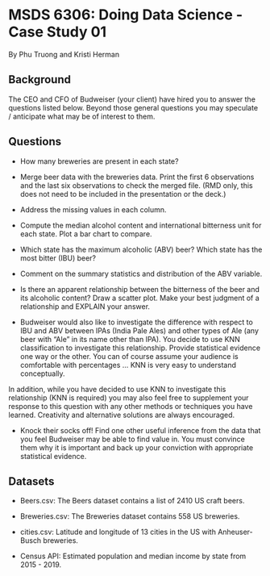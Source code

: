 # MSDS 6306:  Doing Data Science - Case Study 01

By Phu Truong and Kristi Herman

## Background

The CEO and CFO of Budweiser (your client) have hired you to answer the questions listed below. Beyond those general questions you may speculate / anticipate what may be of interest to them.  

## Questions

* How many breweries are present in each state?

* Merge beer data with the breweries data. Print the first 6 observations and the last six observations to check the merged file.  (RMD only, this does not need to be included in the presentation or the deck.)

* Address the missing values in each column.

* Compute the median alcohol content and international bitterness unit for each state. Plot a bar chart to compare. 

* Which state has the maximum alcoholic (ABV) beer? Which state has the most bitter (IBU) beer?

* Comment on the summary statistics and distribution of the ABV variable.

* Is there an apparent relationship between the bitterness of the beer and its alcoholic content? Draw a scatter plot.  Make your best judgment of a relationship and EXPLAIN your answer.

* Budweiser would also like to investigate the difference with respect to IBU and ABV between IPAs (India Pale Ales) and other types of Ale (any beer with “Ale” in its name other than IPA).  You decide to use KNN classification to investigate this relationship.  Provide statistical evidence one way or the other. You can of course assume your audience is comfortable with percentages … KNN is very easy to understand conceptually.

In addition, while you have decided to use KNN to investigate this relationship (KNN is required) you may also feel free to supplement your response to this question with any other methods or techniques you have learned.  Creativity and alternative solutions are always encouraged.  

* Knock their socks off!  Find one other useful inference from the data that you feel Budweiser may be able to find value in.  You must convince them why it is important and back up your conviction with appropriate statistical evidence. 

## Datasets

* Beers.csv:  The Beers dataset contains a list of 2410 US craft beers. 

* Breweries.csv:  The Breweries dataset contains 558 US breweries.

* cities.csv:  Latitude and longitude of 13 cities in the US with Anheuser-Busch breweries.

* Census API:  Estimated population and median income by state from 2015 - 2019.



